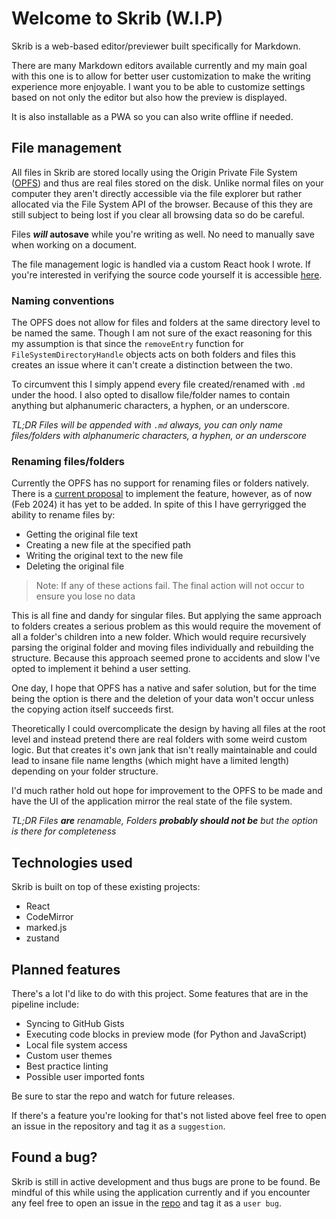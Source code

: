 # Welcome to Skrib (W.I.P)

Skrib is a web-based editor/previewer built specifically for Markdown.

There are many Markdown editors available currently and my main goal with this one is to allow for better user customization to make the writing experience more enjoyable. I want you to be able to customize settings based on not only the editor but also how the preview is displayed.

It is also installable as a PWA so you can also write offline if needed.

## File management

All files in Skrib are stored locally using the Origin Private File System ([OPFS](https://google.com)) and thus are real files stored on the disk. Unlike normal files on your computer they aren't directly accessible via the file explorer but rather allocated via the File System API of the browser. Because of this they are still subject to being lost if you clear all browsing data so do be careful.

Files **_will_ autosave** while you're writing as well. No need to manually save when working on a document.

The file management logic is handled via a custom React hook I wrote. If you're interested in verifying the source code yourself it is accessible [here]().

### Naming conventions

The OPFS does not allow for files and folders at the same directory level to be named the same. Though I am not sure of the exact reasoning for this my assumption is that since the `removeEntry` function for `FileSystemDirectoryHandle` objects acts on both folders and files this creates an issue where it can't create a distinction between the two.

To circumvent this I simply append every file created/renamed with `.md` under the hood. I also opted to disallow file/folder names to contain anything but alphanumeric characters, a hyphen, or an underscore.

_TL;DR Files will be appended with `.md` always, you can only name files/folders with alphanumeric characters, a hyphen, or an underscore_

### Renaming files/folders

Currently the OPFS has no support for renaming files or folders natively. There is a [current proposal]() to implement the feature, however, as of now (Feb 2024) it has yet to be added. In spite of this I have gerryrigged the ability to rename files by:

- Getting the original file text
- Creating a new file at the specified path
- Writing the original text to the new file
- Deleting the original file

> Note: If any of these actions fail. The final action will not occur to ensure you lose no data

This is all fine and dandy for singular files. But applying the same approach to folders creates a serious problem as this would require the movement of all a folder's children into a new folder. Which would require recursively parsing the original folder and moving files individually and rebuilding the structure. Because this approach seemed prone to accidents and slow I've opted to implement it behind a user setting.

One day, I hope that OPFS has a native and safer solution, but for the time being the option is there and the deletion of your data won't occur unless the copying action itself succeeds first.

Theoretically I could overcomplicate the design by having all files at the root level and instead pretend there are real folders with some weird custom logic. But that creates it's own jank that isn't really maintainable and could lead to insane file name lengths (which might have a limited length) depending on your folder structure.

I'd much rather hold out hope for improvement to the OPFS to be made and have the UI of the application mirror the real state of the file system.

_TL;DR Files **are** renamable, Folders **probably should not be** but the option is there for completeness_

## Technologies used

Skrib is built on top of these existing projects:

- React
- CodeMirror
- marked.js
- zustand

## Planned features

There's a lot I'd like to do with this project. Some features that are in the pipeline include:

- Syncing to GitHub Gists
- Executing code blocks in preview mode (for Python and JavaScript)
- Local file system access
- Custom user themes
- Best practice linting
- Possible user imported fonts

Be sure to star the repo and watch for future releases.

If there's a feature you're looking for that's not listed above feel free to open an issue in the repository and tag it as a `suggestion`.

## Found a bug?

Skrib is still in active development and thus bugs are prone to be found. Be mindful of this while using the application currently and if you encounter any feel free to open an issue in the [repo](https://github.com/jbukuts/skrib) and tag it as a `user bug`.
